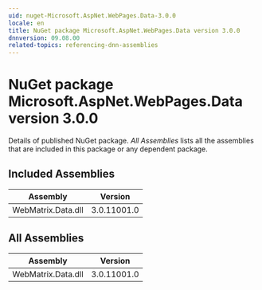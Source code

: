 ```yaml
---
uid: nuget-Microsoft.AspNet.WebPages.Data-3.0.0
locale: en
title: NuGet package Microsoft.AspNet.WebPages.Data version 3.0.0
dnnversion: 09.08.00
related-topics: referencing-dnn-assemblies
---
```


# NuGet package Microsoft.AspNet.WebPages.Data version 3.0.0
Details of published NuGet package.
*All Assemblies* lists all the assemblies that are included in this package or any dependent package.

## Included Assemblies

|Assembly|Version|
|---|---|
|WebMatrix.Data.dll|3.0.11001.0|

## All Assemblies

|Assembly|Version|
|---|---|
|WebMatrix.Data.dll|3.0.11001.0|

